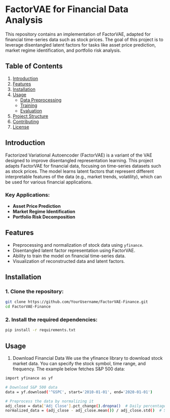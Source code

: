 # **FactorVAE for Financial Data Analysis**

This repository contains an implementation of FactorVAE, adapted for financial time-series data such as stock prices. The goal of this project is to leverage disentangled latent factors for tasks like asset price prediction, market regime identification, and portfolio risk analysis.

## **Table of Contents**
1. [Introduction](#introduction)
2. [Features](#features)
3. [Installation](#installation)
4. [Usage](#usage)
   - [Data Preprocessing](#data-preprocessing)
   - [Training](#training)
   - [Evaluation](#evaluation)
5. [Project Structure](#project-structure)
6. [Contributing](#contributing)
7. [License](#license)

## **Introduction**

Factorized Variational Autoencoder (FactorVAE) is a variant of the VAE designed to improve disentangled representation learning. This project adapts FactorVAE for financial data, focusing on time-series datasets such as stock prices. The model learns latent factors that represent different interpretable features of the data (e.g., market trends, volatility), which can be used for various financial applications.

### Key Applications:
- **Asset Price Prediction**
- **Market Regime Identification**
- **Portfolio Risk Decomposition**

## **Features**
- Preprocessing and normalization of stock data using `yfinance`.
- Disentangled latent factor representation using FactorVAE.
- Ability to train the model on financial time-series data.
- Visualization of reconstructed data and latent factors.

## **Installation**

### 1. Clone the repository:
```bash
git clone https://github.com/YourUsername/FactorVAE-Finance.git
cd FactorVAE-Finance
```

### 2. Install the required dependencies:
```bash
pip install -r requirements.txt
```

## **Usage**

1. Download Financial Data
We use the yfinance library to download stock market data. You can specify the stock symbol, time range, and frequency. The example below fetches S&P 500 data:
```bash
import yfinance as yf

# Download S&P 500 data
data = yf.download('^GSPC', start='2010-01-01', end='2020-01-01')

# Preprocess the data by normalizing it
adj_close = data['Adj Close'].pct_change().dropna()  # Daily percentage change
normalized_data = (adj_close - adj_close.mean()) / adj_close.std()  # Standardization
```



